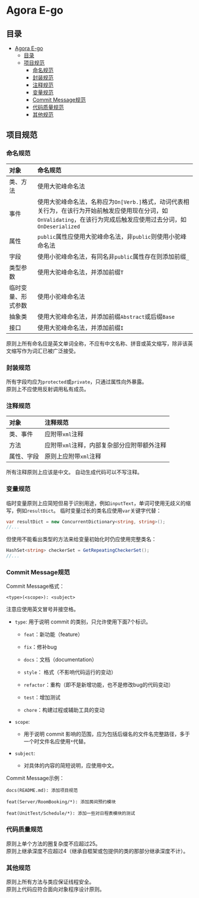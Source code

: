 # Agora E-go
## 目录
- [Agora E-go](#agora-e-go)
  - [目录](#目录)
  - [项目规范](#项目规范)
    - [命名规范](#命名规范)
    - [封装规范](#封装规范)
    - [注释规范](#注释规范)
    - [变量规范](#变量规范)
    - [Commit Message规范](#commit-message规范)
    - [代码质量规范](#代码质量规范)
    - [其他规范](#其他规范)

## 项目规范
### 命名规范
| 对象 | 命名规范 |
| :-- | :-- |
| 类、方法 | 使用大驼峰命名法 |
| 事件 | 使用大驼峰命名法，名称应为`On[Verb.]`格式，动词代表相关行为，在该行为开始前触发应使用现在分词，如`OnValidating`，在该行为完成后触发应使用过去分词，如`OnDeserialized` |
| 属性 | `public`属性应使用大驼峰命名法，非`public`则使用小驼峰命名法 |
| 字段 | 使用小驼峰命名法，有同名非`public`属性存在则添加前缀`_` |
| 类型参数 | 使用大驼峰命名法，并添加前缀`T` |
| 临时变量、形式参数 | 使用小驼峰命名法 |
| 抽象类 | 使用大驼峰命名法，并添加前缀`Abstract`或后缀`Base` |
| 接口 | 使用大驼峰命名法，并添加前缀`I` |

原则上所有命名应是英文单词全称，不应有中文名称、拼音或英文缩写，除非该英文缩写作为词汇已被广泛接受。
### 封装规范
所有字段均应为`protected`或`private`，只通过属性向外暴露。  
原则上不应使用反射调用私有成员。
### 注释规范
| 对象 | 注释规范 |
| :-- | :-- |
| 类、事件 | 应附带`xml`注释 |
| 方法 | 应附带`xml`注释，内部复杂部分应附带额外注释 |
| 属性、字段 | 原则上应附带`xml`注释 |

所有注释原则上应该是中文。
自动生成代码可以不写注释。
### 变量规范
临时变量原则上应简短但易于识别用途，例如`inputText`，单词可使用无歧义的缩写，例如`resultDict`。
临时变量过长的类名应使用`var`关键字代替：
```C#
var resultDict = new ConcurrentDictionary<string, string>();
//...
```
但使用不能看出类型的方法来给变量初始化时仍应使用完整类名：
```C#
HashSet<string> checkerSet = GetRepeatingCheckerSet();
//...
```
### Commit Message规范
Commit Message格式：
```
<type>(<scope>): <subject>
```
注意应使用英文冒号并接空格。
- `type`:
用于说明 commit 的类别，只允许使用下面7个标识。

  - `feat`：新功能（feature）

  - `fix`：修补bug

  - `docs`：文档（documentation）

  - `style`： 格式（不影响代码运行的变动）

  - `refactor`：重构（即不是新增功能，也不是修改bug的代码变动）

  - `test`：增加测试

  - `chore`：构建过程或辅助工具的变动

- `scope`:
    - 用于说明 commit 影响的范围，应为包括后缀名的文件名完整路径，多于一个时文件名应使用`*`代替。
- `subject`:
  - 对具体的内容的简短说明，应使用中文。

Commit Message示例：
```
docs(README.md): 添加项目规范
```
```
feat(Server/RoomBooking/*): 添加房间预约模块
```
```
feat(UnitTest/Schedule/*): 添加一些对日程表模块的测试
```
### 代码质量规范
原则上单个方法的圈复杂度不应超过25。  
原则上继承深度不应超过4（继承自框架或包提供的类的那部分继承深度不计）。
### 其他规范
原则上所有方法与类应保证线程安全。  
原则上代码应符合面向对象程序设计原则。
